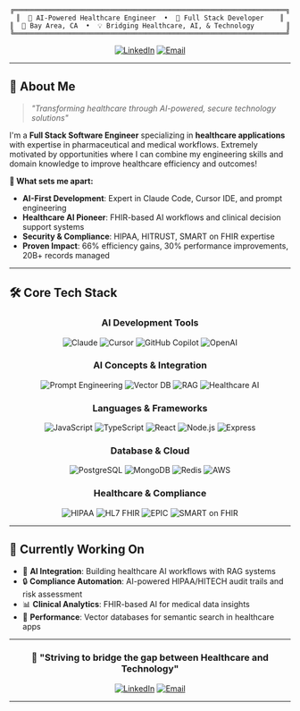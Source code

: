 <div align="center">
  
  ```ascii
  ╔════════════════════════════════════════════════════════════════════╗
  ║  🤖 AI-Powered Healthcare Engineer  •  🚀 Full Stack Developer    ║
  ║  📍 Bay Area, CA  •  💡 Bridging Healthcare, AI, & Technology        ║
  ╚════════════════════════════════════════════════════════════════════╝
  ```
  
  [![LinkedIn](https://img.shields.io/badge/Connect-0077B5?style=for-the-badge&logo=linkedin&logoColor=white)](https://www.linkedin.com/in/ngophanthinh/)
  [![Email](https://img.shields.io/badge/Email-D14836?style=for-the-badge&logo=gmail&logoColor=white)](mailto:ngophanthinh@gmail.com)

</div>

---

## 🎯 **About Me**

> *"Transforming healthcare through AI-powered, secure technology solutions"*

I'm a **Full Stack Software Engineer** specializing in **healthcare applications** with expertise in pharmaceutical and medical workflows. Extremely motivated by opportunities where I can combine my engineering skills and domain knowledge to improve healthcare efficiency and outcomes!

**🌟 What sets me apart:**
- **AI-First Development**: Expert in Claude Code, Cursor IDE, and prompt engineering
- **Healthcare AI Pioneer**: FHIR-based AI workflows and clinical decision support systems
- **Security & Compliance**: HIPAA, HITRUST, SMART on FHIR expertise
- **Proven Impact**: 66% efficiency gains, 30% performance improvements, 20B+ records managed

---

## 🛠️ **Core Tech Stack**

<div align="center">
<div align="center">

### **AI Development Tools**
![Claude](https://img.shields.io/badge/Claude_Code-FF6B35?style=for-the-badge&logo=anthropic&logoColor=white)
![Cursor](https://img.shields.io/badge/Cursor_IDE-000000?style=for-the-badge&logo=cursor&logoColor=white)
![GitHub Copilot](https://img.shields.io/badge/GitHub_Copilot-000000?style=for-the-badge&logo=github&logoColor=white)
![OpenAI](https://img.shields.io/badge/OpenAI-412991?style=for-the-badge&logo=openai&logoColor=white)

### **AI Concepts & Integration**
![Prompt Engineering](https://img.shields.io/badge/Prompt_Engineering-FF4B4B?style=for-the-badge&logo=brain&logoColor=white)
![Vector DB](https://img.shields.io/badge/Vector_Databases-4285F4?style=for-the-badge&logo=database&logoColor=white)
![RAG](https://img.shields.io/badge/RAG_Systems-00D4AA?style=for-the-badge&logo=retrieval&logoColor=white)
![Healthcare AI](https://img.shields.io/badge/Healthcare_AI-FF6B9D?style=for-the-badge&logo=medical&logoColor=white)

</div>


### **Languages & Frameworks**
![JavaScript](https://img.shields.io/badge/JavaScript-F7DF1E?style=for-the-badge&logo=javascript&logoColor=black)
![TypeScript](https://img.shields.io/badge/TypeScript-3178C6?style=for-the-badge&logo=typescript&logoColor=white)
![React](https://img.shields.io/badge/React-61DAFB?style=for-the-badge&logo=react&logoColor=black)
![Node.js](https://img.shields.io/badge/Node.js-339933?style=for-the-badge&logo=node.js&logoColor=white)
![Express](https://img.shields.io/badge/Express-000000?style=for-the-badge&logo=express&logoColor=white)

### **Database & Cloud**
![PostgreSQL](https://img.shields.io/badge/PostgreSQL-336791?style=for-the-badge&logo=postgresql&logoColor=white)
![MongoDB](https://img.shields.io/badge/MongoDB-47A248?style=for-the-badge&logo=mongodb&logoColor=white)
![Redis](https://img.shields.io/badge/Redis-DC382D?style=for-the-badge&logo=redis&logoColor=white)
![AWS](https://img.shields.io/badge/AWS-232F3E?style=for-the-badge&logo=amazon-aws&logoColor=white)

### **Healthcare & Compliance**
![HIPAA](https://img.shields.io/badge/HIPAA-4A90E2?style=for-the-badge&logo=security&logoColor=white)
![HL7 FHIR](https://img.shields.io/badge/HL7_FHIR-FF6B6B?style=for-the-badge&logo=healthcare&logoColor=white)
![EPIC](https://img.shields.io/badge/EPIC_EHR-00A86B?style=for-the-badge&logo=medical&logoColor=white)
![SMART on FHIR](https://img.shields.io/badge/SMART_on_FHIR-8B5CF6?style=for-the-badge&logo=fhir&logoColor=white)

</div>

---

## 🌱 **Currently Working On**

- 🤖 **AI Integration**: Building healthcare AI workflows with RAG systems
- 🔒 **Compliance Automation**: AI-powered HIPAA/HITECH audit trails and risk assessment
- 📊 **Clinical Analytics**: FHIR-based AI for medical data insights
- 🚀 **Performance**: Vector databases for semantic search in healthcare apps

---

<div align="center">

### 🎯 **"Striving to bridge the gap between Healthcare and Technology"**

[![LinkedIn](https://img.shields.io/badge/LinkedIn-Connect-0077B5?style=for-the-badge&logo=linkedin)](https://www.linkedin.com/in/ngophanthinh/)
[![Email](https://img.shields.io/badge/Email-Contact-D14836?style=for-the-badge&logo=gmail)](mailto:ngophanthinh@gmail.com)

---

</div>
